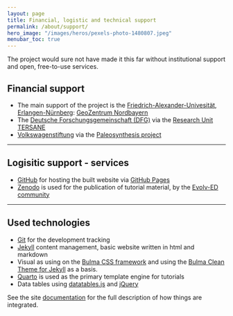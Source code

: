 ```yaml
---
layout: page
title: Financial, logistic and technical support 
permalink: /about/support/
hero_image: "/images/heros/pexels-photo-1480807.jpeg"
menubar_toc: true
---
```


The project would sure not have made it this far without institutional support and open, free-to-use services.

## Financial support 

- The main support of the project is the [Friedrich-Alexander-Univesität, Erlangen-Nürnberg](https://www.fau.eu/): [GeoZentrum Nordbayern](https://www.gzn.nat.fau.eu/)
- The [Deutsche Forschungsgemeinschaft (DFG)](https://www.dfg.de/en) via the [Research Unit TERSANE](https://cnidaria.nat.uni-erlangen.de/wp/)
- [Volkswagenstiftung](https://www.volkswagenstiftung.de/de) via the [Paleosynthesis project](https://www.paleosynthesis.nat.fau.de/index.php/apw-about-us/)


* * *

## Logisitic support - services 

- [GitHub](https://github.com/) for hosting the built website via [GitHub Pages](https://pages.github.com/)
- [Zenodo](https://zenodo.org/) is used for the publication of tutorial material, by the [Evolv-ED community](https://zenodo.org/communities/evolv-ed)

* * *

## Used technologies 

- [Git](https://git-scm.com/) for the development tracking
- [Jekyll](https://jekyllrb.com/) content management, basic website written in html and markdown
- Visual as using on the [Bulma CSS framework](https://bulma.io/) and using the [Bulma Clean Theme for Jekyll](https://github.com/chrisrhymes/bulma-clean-theme) as a basis.
- [Quarto](https://quarto.org/) is used as the primary template engine for tutorials
- Data tables using [datatables.js](https://datatables.net/) and [jQuery](https://jquery.com/)

See the site [documentation]({{site.url}}{{site.baseurl}}/docs/) for the full description of how things are integrated.

